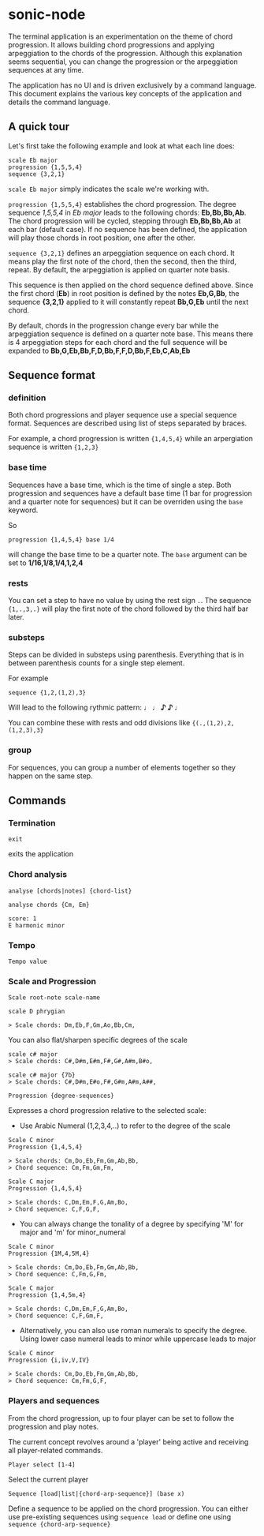 # sonic-node

The terminal application is an experimentation on the theme of chord progression. It allows building chord progressions and applying arpeggiation to the chords of the progression. Although this explanation seems sequential, you can change the progression or the arpeggiation sequences at any time.

The application has no UI and is driven exclusively by a command language. This document explains the various key concepts of the application and details the command language.

## A quick tour
Let's first take the following example and look at what each line does:

```
scale Eb major
progression {1,5,5,4}
sequence {3,2,1}
```

`scale Eb major` simply indicates the scale we're working with.

`progression {1,5,5,4}` establishes the chord progression. The degree sequence *1,5,5,4* in *Eb major* leads to the following chords: **Eb,Bb,Bb,Ab**. The chord progression will be cycled, stepping through **Eb,Bb,Bb,Ab** at each bar (default case). If no sequence has been defined, the application will play those chords in root position, one after the other.

`sequence {3,2,1}` defines an arpeggiation sequence on each chord. It means play the first note of the chord, then the second, then the third, repeat. By default, the arpeggiation is applied on quarter note basis.

This sequence is then applied on the chord sequence defined above. Since the first chord (**Eb**) in root position is defined by the notes **Eb,G,Bb**, the sequence **{3,2,1}** applied to it will constantly repeat **Bb,G,Eb** until the next chord.

By default, chords in the progression change every bar while the arpeggiation sequence is defined on a quarter note base. This means there is 4 arpeggiation steps for each chord and the full sequence will be expanded to **Bb,G,Eb,Bb,F,D,Bb,F,F,D,Bb,F,Eb,C,Ab,Eb**

## Sequence format

### definition

Both chord progressions and player sequence use a special sequence format. Sequences are described using list of steps separated by braces.

For example, a chord progression is written `{1,4,5,4}` while an arpergiation sequence is written `{1,2,3}`

### base time

Sequences have a base time, which is the time of single a step. Both progression and sequences have a default base time (1 bar for progression and a quarter note for sequences) but it can be overriden using the `base` keyword.

So

```
progression {1,4,5,4} base 1/4
```

 will change the base time to be a quarter note. The `base` argument can be set to **1/16,1/8,1/4,1,2,4**

### rests

You can set a step to have no value by using the rest sign `.`. The sequence `{1,.,3,.}` will play the first note of the chord followed by the third half bar later.

### substeps
Steps can be divided in substeps using parenthesis. Everything that is in between parenthesis counts for a single step element.

For example

```
sequence {1,2,(1,2),3}
```

Will lead to the following rythmic pattern: **&#9833; &#9833; &#9834; &#9834; &#9833;**

You can combine these with rests and odd divisions like `{(.,(1,2),2,(1,2,3),3}`

### group

For sequences, you can group a number of elements together so they happen on the same step.


## Commands

### Termination

`exit`

exits the application

### Chord analysis

`analyse [chords|notes] {chord-list}`

```
analyse chords {Cm, Em}

score: 1
E harmonic minor
```

### Tempo

`Tempo value`

### Scale and Progression

`Scale root-note scale-name`
```
scale D phrygian

> Scale chords: Dm,Eb,F,Gm,Ao,Bb,Cm,
```

You can also flat/sharpen specific degrees of the scale
```
scale c# major
> Scale chords: C#,D#m,E#m,F#,G#,A#m,B#o,

scale c# major {7b}
> Scale chords: C#,D#m,E#o,F#,G#m,A#m,A##,
```

`Progression {degree-sequences}`

Expresses a chord progression relative to the selected scale:

* Use Arabic Numeral (1,2,3,4,..) to refer to the degree of the scale

```
Scale C minor
Progression {1,4,5,4}

> Scale chords: Cm,Do,Eb,Fm,Gm,Ab,Bb,
> Chord sequence: Cm,Fm,Gm,Fm,
```
```
Scale C major
Progression {1,4,5,4}

> Scale chords: C,Dm,Em,F,G,Am,Bo,
> Chord sequence: C,F,G,F,
```

* You can always change the tonality of a degree by specifying 'M' for major and 'm' for minor_numeral

```
Scale C minor
Progression {1M,4,5M,4}

> Scale chords: Cm,Do,Eb,Fm,Gm,Ab,Bb,
> Chord sequence: C,Fm,G,Fm,
```
```
Scale C major
Progression {1,4,5m,4}

> Scale chords: C,Dm,Em,F,G,Am,Bo,
> Chord sequence: C,F,Gm,F,
```

* Alternatively, you can also use roman numerals to specify the degree. Using lower case numeral leads to minor while uppercase leads to major

```
Scale C minor
Progression {i,iv,V,IV}

> Scale chords: Cm,Do,Eb,Fm,Gm,Ab,Bb,
> Chord sequence: Cm,Fm,G,F,
```

### Players and sequences

From the chord progression, up to four player can be set to follow the progression and play notes.

The current concept revolves around a 'player' being active and receiving all player-related commands.

`Player select [1-4]`

Select the current player

`Sequence [load|list|{chord-arp-sequence}] (base x)`

Define a sequence to be applied on the chord progression. You can either use pre-existing sequences using `sequence load` or define one using `sequence {chord-arp-sequence}`
